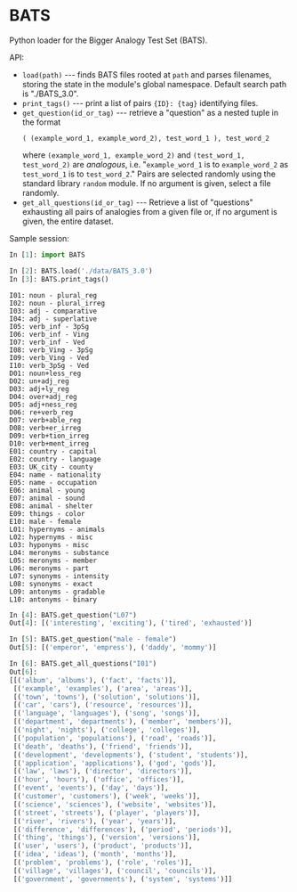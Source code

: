# BATS
Python loader for the Bigger Analogy Test Set (BATS).

API:
- `load(path)` --- finds BATS files rooted at `path` and parses filenames, storing the state in the module's global namespace. Default search path is "./BATS_3.0".
- `print_tags()` --- print a list of pairs `{ID}: {tag}` identifying files.
- `get_question(id_or_tag)` --- retrieve a "question" as a nested tuple in the format
  ```
  ( (example_word_1, example_word_2), test_word_1 ), test_word_2
  ```
  where `(example_word_1, example_word_2)` and `(test_word_1, test_word_2)` are *analogous*, i.e. "`example_word_1` is to `example_word_2` as `test_word_1` is to `test_word_2`." Pairs are selected randomly using the standard library `random` module. If no argument is given, select a file randomly.
- `get_all_questions(id_or_tag)` --- Retrieve a list of "questions" exhausting all pairs of analogies from a given file or, if no argument is given, the entire dataset.

Sample session:
```Python
In [1]: import BATS

In [2]: BATS.load('./data/BATS_3.0')
In [3]: BATS.print_tags()
```
```
I01: noun - plural_reg
I02: noun - plural_irreg
I03: adj - comparative
I04: adj - superlative
I05: verb_inf - 3pSg
I06: verb_inf - Ving
I07: verb_inf - Ved
I08: verb_Ving - 3pSg
I09: verb_Ving - Ved
I10: verb_3pSg - Ved
D01: noun+less_reg
D02: un+adj_reg
D03: adj+ly_reg
D04: over+adj_reg
D05: adj+ness_reg
D06: re+verb_reg
D07: verb+able_reg
D08: verb+er_irreg
D09: verb+tion_irreg
D10: verb+ment_irreg
E01: country - capital
E02: country - language
E03: UK_city - county
E04: name - nationality
E05: name - occupation
E06: animal - young
E07: animal - sound
E08: animal - shelter
E09: things - color
E10: male - female
L01: hypernyms - animals
L02: hypernyms - misc
L03: hyponyms - misc
L04: meronyms - substance
L05: meronyms - member
L06: meronyms - part
L07: synonyms - intensity
L08: synonyms - exact
L09: antonyms - gradable
L10: antonyms - binary
```
```Python
In [4]: BATS.get_question("L07")                              
Out[4]: [('interesting', 'exciting'), ('tired', 'exhausted')] 

In [5]: BATS.get_question("male - female")
Out[5]: [('emperor', 'empress'), ('daddy', 'mommy')]

In [6]: BATS.get_all_questions("I01")
Out[6]:
[[('album', 'albums'), ('fact', 'facts')],
 [('example', 'examples'), ('area', 'areas')],
 [('town', 'towns'), ('solution', 'solutions')],
 [('car', 'cars'), ('resource', 'resources')],
 [('language', 'languages'), ('song', 'songs')],
 [('department', 'departments'), ('member', 'members')],
 [('night', 'nights'), ('college', 'colleges')],
 [('population', 'populations'), ('road', 'roads')],
 [('death', 'deaths'), ('friend', 'friends')],
 [('development', 'developments'), ('student', 'students')],
 [('application', 'applications'), ('god', 'gods')],
 [('law', 'laws'), ('director', 'directors')],
 [('hour', 'hours'), ('office', 'offices')],
 [('event', 'events'), ('day', 'days')],
 [('customer', 'customers'), ('week', 'weeks')],
 [('science', 'sciences'), ('website', 'websites')],
 [('street', 'streets'), ('player', 'players')],
 [('river', 'rivers'), ('year', 'years')],
 [('difference', 'differences'), ('period', 'periods')],
 [('thing', 'things'), ('version', 'versions')],
 [('user', 'users'), ('product', 'products')],
 [('idea', 'ideas'), ('month', 'months')],
 [('problem', 'problems'), ('role', 'roles')],
 [('village', 'villages'), ('council', 'councils')],
 [('government', 'governments'), ('system', 'systems')]]
```
